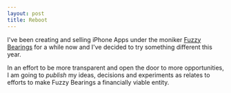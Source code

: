 ```yaml
---
layout: post
title: Reboot
---
```


I've been creating and selling iPhone Apps under the moniker [Fuzzy Bearings](http://www.fuzzybearings.com/) for a while now and I've decided to try something different this year. 

In an effort to be more transparent and open the door to more opportunities, I am going to _publish_ my ideas, decisions and experiments as relates to efforts to make Fuzzy Bearings a financially viable entity.
